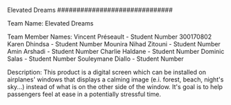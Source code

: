 Elevated Dreams
##############################

Team Name: Elevated Dreams

Team Member Names:
Vincent Préseault - Student Number 300170802
Karen Dhindsa - Student Number
Mounira Nihad Zitouni - Student Number
Amin Arshadi - Student Number
Charlie Haldane - Student Number
Dominic Salas - Student Number
Souleymane Diallo - Student Number

Description:
This product is a digital screen which can be installed on airplanes' windows that displays a calming image (e.i. forest, beach, night's sky...) instead of what is on the other side of the window. It's goal is to help passengers feel at ease in a potentially stressful time.